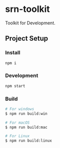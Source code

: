 # srn-toolkit

Toolkit for Development.

## Project Setup

### Install

``` sh
npm i
```

### Development

``` sh
npm start
```

### Build

``` sh
# For windows
$ npm run build:win

# For macOS
$ npm run build:mac

# For Linux
$ npm run build:linux
```
